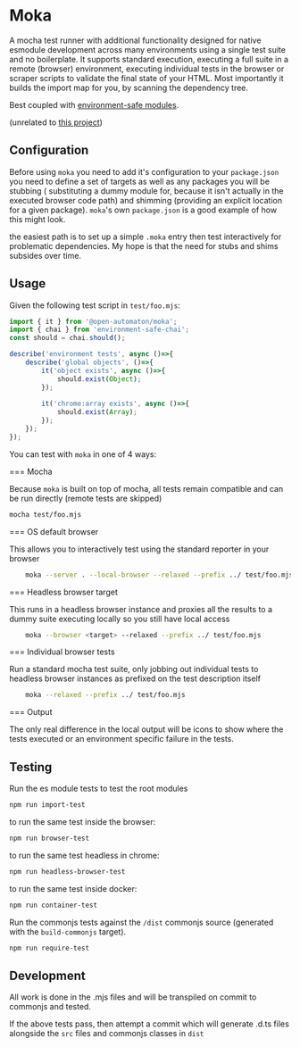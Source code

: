 Moka
====
A mocha test runner with additional functionality designed for native esmodule development across many environments using a single test suite and no boilerplate. It supports standard execution, executing a full suite in a remote (browser) environment, executing individual tests in the browser or scraper scripts to validate the final state of your HTML. Most importantly it builds the import map for you, by scanning the dependency tree.

Best coupled with [environment-safe modules](https://github.com/environment-safe).

(unrelated to [this project]())

Configuration
-------------

Before using `moka` you need to add it's configuration to your `package.json` you need to define a set of targets as well as any packages you will be stubbing ( substituting a dummy module for, because it isn't actually in the executed browser code path) and shimming (providing an explicit location for a given package). `moka`'s own `package.json` is a good example of how this might look.

the easiest path is to set up a simple `.moka` entry then test interactively for problematic dependencies. My hope is that the need for stubs and shims subsides over time.

Usage
-----
Given the following test script in `test/foo.mjs`:

```javascript
import { it } from '@open-automaton/moka';
import { chai } from 'environment-safe-chai';
const should = chai.should();

describe('environment tests', async ()=>{
    describe('global objects', ()=>{
        it('object exists', async ()=>{
            should.exist(Object);
        });
        
        it('chrome:array exists', async ()=>{
            should.exist(Array);
        });
    });
});
```

You can test with `moka` in one of 4 ways:

=== Mocha

Because `moka` is built on top of mocha, all tests remain compatible and can be run directly (remote tests are skipped)

```bash
mocha test/foo.mjs
```

=== OS default browser

This allows you to interactively test using the standard reporter in your browser

```bash
    moka --server . --local-browser --relaxed --prefix ../ test/foo.mjs
```

=== Headless browser target

This runs in a headless browser instance and proxies all the results to a dummy suite executing locally so you still have local access

```bash
    moka --browser <target> --relaxed --prefix ../ test/foo.mjs
```

=== Individual browser tests

Run a standard mocha test suite, only jobbing out individual tests to headless browser instances as prefixed on the test description itself

```bash
    moka --relaxed --prefix ../ test/foo.mjs
```

=== Output

The only real difference in the local output will be icons to show where the tests executed or an environment specific failure in the tests.

Testing
-------

Run the es module tests to test the root modules
```bash
npm run import-test
```
to run the same test inside the browser:

```bash
npm run browser-test
```
to run the same test headless in chrome:
```bash
npm run headless-browser-test
```

to run the same test inside docker:
```bash
npm run container-test
```

Run the commonjs tests against the `/dist` commonjs source (generated with the `build-commonjs` target).
```bash
npm run require-test
```

Development
-----------
All work is done in the .mjs files and will be transpiled on commit to commonjs and tested.

If the above tests pass, then attempt a commit which will generate .d.ts files alongside the `src` files and commonjs classes in `dist`

